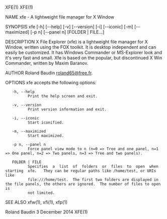 XFE(1)                                                                                                                                      XFE(1)

NAME
       xfe - A lightweight file manager for X Window

SYNOPSIS
       xfe [-h] [--help] [-v] [--version] [-i] [--iconic] [-m] [--maximized] [-p n] [--panel n] [FOLDER | FILE...]

DESCRIPTION
       X  File Explorer (xfe) is a lightweight file manager for X Window, written using the FOX toolkit.  It is desktop independent and can easily
       be customized.  It has Windows Commander or MS-Explorer look and it's very fast and small.  Xfe is based on the popular, but discontinued X
       Win Commander, written by Maxim Baranov.

AUTHOR
       Roland Baudin <roland65@free.fr>.

OPTIONS
       xfe accepts the following options:

       -h, --help
              Print the help screen and exit.

       -v, --version
              Print version information and exit.

       -i, --iconic
              Start iconified.

       -m, --maximized
              Start maximized.

       -p n, --panel n
              Force panel view mode to n (n=0 => Tree and one panel, n=1 => One panel, n=2 => Two panels, n=3 => Tree and two panels).

       FOLDER | FILE
              Specifies  a  list  of  folders  or  files  to  open  when  starting  xfe.   They can be regular paths like /home/test, or URIs like
              file:///home/test.  The first two folders are displayed in the file panels, the others are ignored.  The number of files to open  is
              not limited.

SEE ALSO
       xfw(1), xfi(1), xfp(1)

Roland Baudin                                                     3 December 2014                                                           XFE(1)
